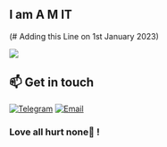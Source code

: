 ## I am A M IT 
(# Adding this Line on 1st January 2023) 

![](https://komarev.com/ghpvc/?username=kdrag0nX&color=blueviolet)
  
  ## 📫 Get in touch
[![Telegram](https://img.shields.io/badge/%40Kdrag0nX-0088cc?style=flat-square&logo=telegram&logoColor=ffffff)](https://telegram.me/kdrag0nx)
[![Email](https://img.shields.io/badge/kamitverma22%40gmail%2ecom-3873C4?style=flat-square&logo=thunderbird&logoColor=ffffff)](mailto:kamitverma22@gmail.com)
  
### Love all hurt none💛 ! 
